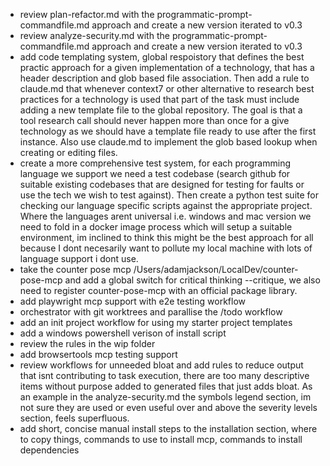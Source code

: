 - review plan-refactor.md with the programmatic-prompt-commandfile.md approach and create a new version iterated to v0.3
- review analyze-security.md with the programmatic-prompt-commandfile.md approach and create a new version iterated to v0.3
- add code templating system, global respoistory that defines the best practic approach for a given implementation of a technology, that has a header description and glob based file association. Then add a rule to claude.md that whenever context7 or other alternative to research best practices for a technology is used that part of the task must include adding a new template file to the global repository. The goal is that a tool research call should never happen more than once for a give technology as we should have a template file ready to use after the first instance. Also use claude.md to implement the glob based lookup when creating or editing files.
- create a more comprehensive test system, for each programming language we support we need a test codebase (search github for suitable existing codebases that are designed for testing for faults or use the tech we wish to test against). Then create a python test suite for checking our language specific scripts against the appropriate project. Where the languages arent universal i.e. windows and mac version we need to fold in a docker image process which will setup a suitable environment, im inclined to think this might be the best approach for all because I dont necesarily want to pollute my local machine with lots of language support i dont use.
- take the counter pose mcp /Users/adamjackson/LocalDev/counter-pose-mcp and add a global switch for critical thinking --critique, we also need to register counter-pose-mcp with an official package library.
- add playwright mcp support with e2e testing workflow
- orchestrator with git worktrees and parallise the /todo workflow
- add an init project workflow for using my starter project templates
- add a windows powershell verison of install script
- review the rules in the wip folder
- add browsertools mcp testing support
- review workflows for unneeded bloat and add rules to reduce output that isnt contributing to task execution, there are too many descriptive items without purpose added to generated files that just adds bloat. As an example in the analyze-security.md the symbols legend section, im not sure they are used or even useful over and above the severity levels section, feels superfluous.
- add short, concise manual install steps to the installation section, where to copy things, commands to use to install mcp, commands to install dependencies
